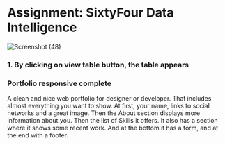 # Assignment: SixtyFour Data Intelligence
![Screenshot (48)](https://user-images.githubusercontent.com/68066033/127901239-8ec359f7-1fb6-4fe0-964f-fd83c5dc62d0.png=250x)
### 1. By clicking on view table button, the table appears
### Portfolio responsive complete
A clean and nice web portfolio for designer or developer. That includes almost everything you want to show. At first, your name, links to social networks and a great image. Then the About section displays more information about you. Then the list of Skills it offers. It also has a section where it shows some recent work. And at the bottom it has a form, and at the end with a footer.
